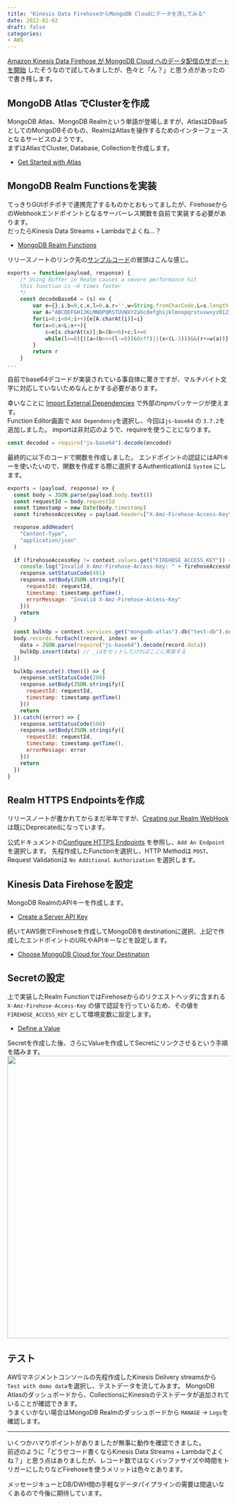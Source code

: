 ```yaml
---
title: "Kinesis Data FirehoseからMongoDB Cloudにデータを流してみる"
date: 2022-02-02
draft: false
categories:
- AWS
---
```


[Amazon Kinesis Data Firehose が MongoDB Cloud へのデータ配信のサポートを開始](https://aws.amazon.com/jp/about-aws/whats-new/2020/07/amazon-kinesis-data-firehose-supports-data-delivery-mongodb-cloud/) したそうなので試してみましたが、色々と「ん？」と思う点があったので書き残します。

## MongoDB Atlas でClusterを作成

MongoDB Atlas、MongoDB Realmという単語が登場しますが、AtlasはDBaaSとしてのMongoDBそのもの、RealmはAtlasを操作するためのインターフェースとなるサービスのようです。  
まずはAtlasでCluster, Database, Collectionを作成します。

- [Get Started with Atlas](https://docs.atlas.mongodb.com/getting-started/)

## MongoDB Realm Functionsを実装

てっきりGUIポチポチで連携完了するものかとおもってましたが、FirehoseからのWebhookエンドポイントとなるサーバーレス関数を自前で実装する必要があります。  
だったらKinesis Data Streams + Lambdaでよくね...？

- [MongoDB Realm Functions](https://docs.mongodb.com/realm/functions/#functions)

リリースノートのリンク先の[サンプルコード](https://www.mongodb.com/developer/how-to/Realm-AWS-Kinesis-Firehose-Destination/#the-realm-function)の冒頭はこんな感じ。

```js
exports = function(payload, response) {
    /* Using Buffer in Realm causes a severe performance hit
    this function is ~6 times faster
    */
    const decodeBase64 = (s) => {
        var e={},i,b=0,c,x,l=0,a,r='',w=String.fromCharCode,L=s.length
        var A="ABCDEFGHIJKLMNOPQRSTUVWXYZabcdefghijklmnopqrstuvwxyz0123456789+/"
        for(i=0;i<64;i++){e[A.charAt(i)]=i}
        for(x=0;x<L;x++){
            c=e[s.charAt(x)];b=(b<<6)+c;l+=6
            while(l>=8){((a=(b>>>(l-=8))&0xff)||(x<(L-2)))&&(r+=w(a))}
        }
        return r
    }
...
```

自前でbase64デコードが実装されている事自体に驚きですが、マルチバイト文字に対応していないためなんとかする必要があります。

幸いなことに [Import External Dependencies](https://docs.mongodb.com/realm/functions/import-external-dependencies/) で外部のnpmパッケージが使えます。  
Function Editor画面で `Add Dependency`を選択し、今回は`js-base64` の `3.7.2`を追加しました。
importは非対応のようで、requireを使うことになります。

```js
const decoded = require("js-base64").decode(encoded)
```


最終的に以下のコードで関数を作成しました。
エンドポイントの認証にはAPIキーを使いたいので、関数を作成する際に選択するAuthenticationは `System` にします。

```js
exports = (payload, response) => {
  const body = JSON.parse(payload.body.text())
  const requestId = body.requestId
  const timestamp = new Date(body.timestamp)
  const firehoseAccessKey = payload.headers["X-Amz-Firehose-Access-Key"]

  response.addHeader(
    "Content-Type",
    "application/json"
  )
  
  if (firehoseAccessKey != context.values.get("FIREHOSE_ACCESS_KEY")) {
    console.log("Invalid X-Amz-Firehose-Access-Key: " + firehoseAccessKey)
    response.setStatusCode(401)
    response.setBody(JSON.stringify({
      requestId: requestId,
      timestamp: timestamp.getTime(),
      errorMessage: "Invalid X-Amz-Firehose-Access-Key"
    }))
    return
  }

  const bulkOp = context.services.get("mongodb-atlas").db("test-db").collection("test-collection").initializeOrderedBulkOp()
  body.records.forEach((record, index) => {
    data = JSON.parse(require("js-base64").decode(record.data))
    bulkOp.insert(data) // _idをセットしたければここに実装する
  })
    
  bulkOp.execute().then(() => {
    response.setStatusCode(200)
    response.setBody(JSON.stringify({
      requestId: requestId,
      timestamp: timestamp.getTime()
    }))
    return
  }).catch((error) => {
    response.setStatusCode(500)
    response.setBody(JSON.stringify({
      requestId: requestId,
      timestamp: timestamp.getTime(),
      errorMessage: error
    }))
    return
  })
}
```

## Realm HTTPS Endpointsを作成

リリースノートが書かれてからまだ半年ですが、[Creating our Realm WebHook](https://www.mongodb.com/developer/how-to/Realm-AWS-Kinesis-Firehose-Destination/#creating-our-realm-webhook) は既にDeprecatedになっています。

公式ドキュメントの[Configure HTTPS Endpoints](https://docs.mongodb.com/realm/endpoints/configure/) を参照し、`Add An Endpoint` を選択します。
先程作成したFunctionを選択し、HTTP Methodは `POST`、Request Validationは `No Additional Authorization` を選択します。

## Kinesis Data Firehoseを設定

MongoDB RealmのAPIキーを作成します。
- [Create a Server API Key](https://docs.mongodb.com/realm/authentication/api-key/#create-a-server-api-key)

続いてAWS側でFirehoseを作成してMongoDBをdestinationに選択、上記で作成したエンドポイントのURLやAPIキーなどを設定します。
- [Choose MongoDB Cloud for Your Destination](https://docs.aws.amazon.com/firehose/latest/dev/create-destination.html#create-destination-mongodb) 


## Secretの設定

上で実装したRealm FunctionではFirehoseからのリクエストヘッダに含まれる `X-Amz-Firehose-Access-Key` の値で認証を行っているため、その値を `FIREHOSE_ACCESS_KEY` として環境変数に設定します。

- [Define a Value](https://docs.mongodb.com/realm/values-and-secrets/define-a-value/)

Secretを作成した後、さらにValueを作成してSecretにリンクさせるという手順を踏みます。
<img src="/images/firehose_mongo/firehose_mongo1.png" width="640">

## テスト

AWSマネジメントコンソールの先程作成したKinesis Delivery streamsから `Test with demo data`を選択し、テストデータを流してみます。
MongoDB Atlasのダッシュボードから、CollectionsにKinesisのテストデータが追加されていることが確認できます。  
うまくいかない場合はMongoDB Realmのダッシュボードから `MANAGE` → `Logs`を確認します。

---

いくつかハマりポイントがありましたが無事に動作を確認できました。  
前述のように「どうせコード書くならKinesis Data Streams + Lambdaでよくね？」と思う点はありましたが、レコード数ではなくバッファサイズや時間をトリガーにしたりなどFirehoseを使うメリットは色々とあります。

メッセージキューとDB/DWH間の手軽なデータパイプラインの需要は間違いなくあるので今後に期待しています。